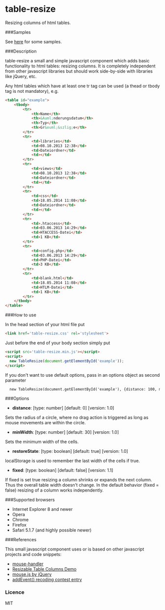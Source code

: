 table-resize
============

Resizing columns of html tables.

###Samples

See [here](http://irhc.github.io/table-resize) for some samples.

###Description

table-resize a small and simple javascript component which adds basic functionality to html tables: resizing columns. It is completely independent from other javascript libraries but should work side-by-side with libraries like jQuery, etc.

Any html tables which have at least one tr tag can be used (a thead or tbody tag is not mandatory), e.g.

```html
<table id="example">
    <tbody>
        <tr>
            <th>Name</th>
            <th>&Auml;nderungsdatum</th>
            <th>Typ</th>
            <th>Gr&ouml;&szlig;e</th>
        </tr>
        <tr>
            <td>libraries</td>
            <td>08.10.2013 12:38</td>
            <td>Dateiordner</td>
            <td></td>
        </tr>
        <tr>
            <td>views</td>
            <td>08.10.2013 12:38</td>
            <td>Dateiordner</td>
            <td></td>
        </tr>
        <tr>
            <td>css</td>
            <td>18.05.2014 11:08</td>
            <td>Dateiordner</td>
            <td></td>
        </tr>
        <tr>
            <td>.htaccess</td>
            <td>03.06.2013 14:29</td>
            <td>HTACCESS-Datei</td>
            <td>1 KB</td>
        </tr>
        <tr>
            <td>config.php</td>
            <td>03.06.2013 14:29</td>
            <td>PHP-Datei</td>
            <td>3 KB</td>
        </tr>
        <tr>
            <td>blank.html</td>
            <td>18.05.2014 11:08</td>
            <td>HTLM-Datei</td>
            <td>1 KB</td>
        </tr>
    </tbody>
</table>
```

###How to use

In the head section of your html file put

```html
<link href='table-resize.css' rel='stylesheet'>
```

Just before the end of your body section simply put

```html
<script src='table-resize.min.js'></script>
<script>
  new TableResize(document.getElementById('example'));
</script>
```

If you don't want to use default options, pass in an options object as second parameter

```html
  new TableResize(document.getElementById('example'), {distance: 100, minWidth: 60, restoreState: true, fixed: true});
```

###Options

- **distance**: [type: number] [default: 0] [version: 1.0]

Sets the radius of a circle, where no drag action is triggered as long as mouse movements are within the circle.

- **minWidth**: [type: number] [default: 30] [version: 1.0]

Sets the minimum width of the cells.

- **restoreState**: [type: boolean] [default: true] [version: 1.0]

localStorage is used to remember the last width of the cells if true.

- **fixed**: [type: boolean] [default: false] [version: 1.1]

If fixed is set true resizing a column shrinks or expands the next column. Thus the overall table width doesn't change. In the default behavior (fixed = false) resizing of a column works independently.

###Supported browsers

- Internet Explorer 8 and newer
- Opera
- Chrome
- Firefox
- Safari 5.1.7 (and highly possible newer)

###References

This small javascript component uses or is based on other javascript projects and code snippets:

- [mouse-handler](https://github.com/irhc/mouse-handler)
- [Resizable Table Columns Demo](http://bz.var.ru/comp/web/resizable.html)
- [mouse.js by jQuery](https://github.com/jquery/jquery-ui/blob/master/ui/mouse.js)
- [addEvent() recoding contest entry](http://ejohn.org/apps/jselect/event.html)

### Licence

MIT


